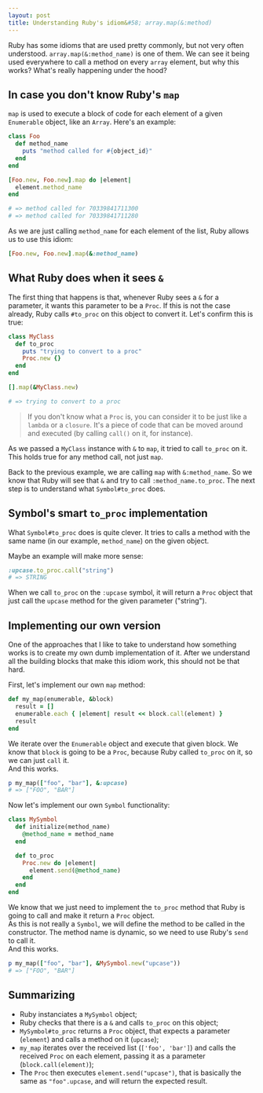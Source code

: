 ```yaml
---
layout: post
title: Understanding Ruby's idiom&#58; array.map(&:method)
---
```


Ruby has some idioms that are used pretty commonly, but not very often understood. `array.map(&:method_name)` is one of them.
We can see it being used everywhere to call a method on every `array` element, but why this works? What's really happening under the hood?

## In case you don't know Ruby's `map`

`map` is used to execute a block of code for each element of a given `Enumerable` object, like an `Array`. Here's an example:

```ruby
class Foo
  def method_name
    puts "method called for #{object_id}"
  end
end

[Foo.new, Foo.new].map do |element| 
  element.method_name
end

# => method called for 70339841711300
# => method called for 70339841711280
```

As we are just calling `method_name` for each element of the list, Ruby allows us to use this idiom:

```ruby
[Foo.new, Foo.new].map(&:method_name)
```

## What Ruby does when it sees `&`

The first thing that happens is that, whenever Ruby sees a `&` for a parameter, it wants this parameter to be a `Proc`. If this is not the case already, Ruby calls `#to_proc` on this
object to convert it. Let's confirm this is true:

```ruby
class MyClass
  def to_proc
    puts "trying to convert to a proc"
    Proc.new {}
  end
end

[].map(&MyClass.new)

# => trying to convert to a proc
```

> If you don't know what a `Proc` is, you can consider it to be just like a `lambda` or a `closure`.
> It's a piece of code that can be moved around and executed (by calling `call()` on it, for instance).

As we passed a `MyClass` instance with `&` to `map`, it tried to call `to_proc` on it. This holds true for any method call, not just `map`.

Back to the previous example, we are calling `map` with `&:method_name`. So we know that Ruby will see that `&` and try to call `:method_name.to_proc`. The next step
is to understand what `Symbol#to_proc` does.

## Symbol's smart `to_proc` implementation

What `Symbol#to_proc` does is quite clever. It tries to calls a method with the same name (in our example, `method_name`) on the given object.  

Maybe an example will make more sense:

```ruby
:upcase.to_proc.call("string")
# => STRING
```

When we call `to_proc` on the `:upcase` symbol, it will return a `Proc` object that just call the `upcase` method for the given parameter ("string").

## Implementing our own version

One of the approaches that I like to take to understand how something works is to create my own dumb implementation of it. After we understand all the building blocks
that make this idiom work, this should not be that hard.

First, let's implement our own `map` method:

```ruby
def my_map(enumerable, &block)
  result = []
  enumerable.each { |element| result << block.call(element) }
  result
end
```

We iterate over the `Enumerable` object and execute that given block. We know that `block` is going to be a `Proc`, because Ruby called `to_proc` on it, so we can just `call` it.  
And this works.

```ruby
p my_map(["foo", "bar"], &:upcase)
# => ["FOO", "BAR"]
```

Now let's implement our own `Symbol` functionality:

```ruby
class MySymbol
  def initialize(method_name)
    @method_name = method_name
  end

  def to_proc
    Proc.new do |element|
      element.send(@method_name)
    end
  end
end
```

We know that we just need to implement the `to_proc` method that Ruby is going to call and make it return a `Proc` object.  
As this is not really a `Symbol`, we will define the method to be called in the constructor. The method name is dynamic, so we
need to use Ruby's `send` to call it.  
And this works.

```ruby
p my_map(["foo", "bar"], &MySymbol.new("upcase"))
# => ["FOO", "BAR"]
```

## Summarizing

* Ruby instanciates a `MySymbol` object;
* Ruby checks that there is a `&` and calls `to_proc` on this object;
* `MySymbol#to_proc` returns a `Proc` object, that expects a parameter (`element`) and calls a method on it (`upcase`);
* `my_map` iterates over the received list (`['foo', 'bar']`) and calls the received `Proc` on each element, passing it as a parameter (`block.call(element)`);
* The `Proc` then executes `element.send("upcase")`, that is basically the same as `"foo".upcase`, and will return the expected result.
